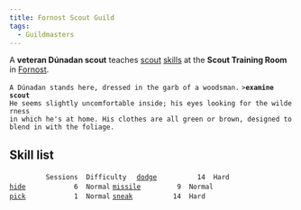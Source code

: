```yaml
---
title: Fornost Scout Guild
tags:
  - Guildmasters
---
```

A **veteran Dúnadan scout** teaches [scout](thief "wikilink")
[skills](skill "wikilink") at the **Scout Training Room** in
[Fornost](Fornost "wikilink").

`A Dúnadan stands here, dressed in the garb of a woodsman.`
`>`**`examine scout`**
`He seems slightly uncomfortable inside; his eyes looking for the wilderness`
`in which he's at home. His clothes are all green or brown, designed to`
`blend in with the foliage.`

## Skill list

`         Sessions  Difficulty  `
[`dodge`](dodge "wikilink")`          14  Hard`
[`hide`](hide "wikilink")`            6  Normal`
[`missile`](missile "wikilink")`         9  Normal`
[`pick`](pick "wikilink")`            1  Normal`
[`sneak`](sneak "wikilink")`          14  Hard`
